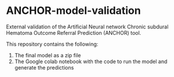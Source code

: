 # ANCHOR-model-validation
External validation of the Artificial Neural network Chronic subdural Hematoma Outcome Referral Prediction (ANCHOR) tool.

This repository contains the following:
1. The final model as a zip file
2. The Google colab notebook with the code to run the model and generate the predictions
